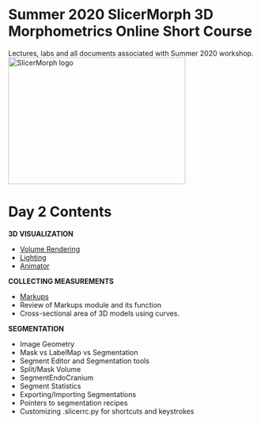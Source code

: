 # Summer 2020 SlicerMorph 3D Morphometrics Online Short Course 
Lectures, labs and all documents associated with Summer 2020 workshop.
<img alt="SlicerMorph logo" width="358" height="256" src="https://github.com/SlicerMorph/SlicerMorph.github.io/blob/master/SlicerMorph_Logos/SlicerMorph_Final_Logos-V2.jpg">

# Day 2 Contents

**3D VISUALIZATION**

-	[Volume Rendering](https://github.com/SlicerMorph/S_2020/blob/master/Day_2/VolumeRendering/VolumeRendering.md)
-	[Lighting]()
-	[Animator]()

**COLLECTING MEASUREMENTS**

-	[Markups](https://github.com/SlicerMorph/S_2020/blob/master/Day_2/Markups/Markups.md)
- Review of Markups module and its function
- Cross-sectional area of 3D models using curves.

**SEGMENTATION**

*	Image Geometry
*	Mask vs LabelMap vs Segmentation
*	Segment Editor and Segmentation tools
*	Split/Mask Volume
*	SegmentEndoCranium
*	Segment Statistics
*	Exporting/Importing Segmentations
*	Pointers to segmentation recipes
*	Customizing .slicerrc.py for shortcuts and keystrokes

